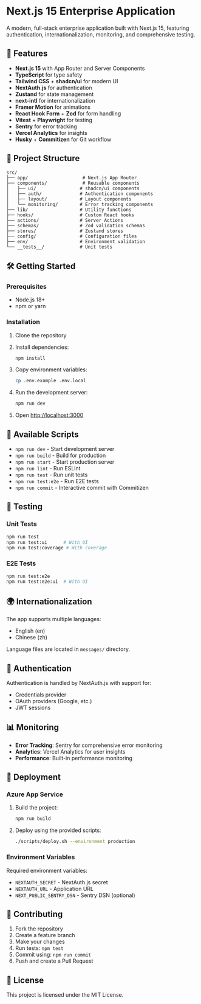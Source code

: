 # Next.js 15 Enterprise Application

A modern, full-stack enterprise application built with Next.js 15, featuring authentication, internationalization, monitoring, and comprehensive testing.

## 🚀 Features

- **Next.js 15** with App Router and Server Components
- **TypeScript** for type safety
- **Tailwind CSS** + **shadcn/ui** for modern UI
- **NextAuth.js** for authentication
- **Zustand** for state management
- **next-intl** for internationalization
- **Framer Motion** for animations
- **React Hook Form** + **Zod** for form handling
- **Vitest** + **Playwright** for testing
- **Sentry** for error tracking
- **Vercel Analytics** for insights
- **Husky** + **Commitizen** for Git workflow

## 📁 Project Structure

```
src/
├── app/                    # Next.js App Router
├── components/             # Reusable components
│   ├── ui/                # shadcn/ui components
│   ├── auth/              # Authentication components
│   ├── layout/            # Layout components
│   └── monitoring/        # Error tracking components
├── lib/                   # Utility functions
├── hooks/                 # Custom React hooks
├── actions/               # Server Actions
├── schemas/               # Zod validation schemas
├── stores/                # Zustand stores
├── config/                # Configuration files
├── env/                   # Environment validation
└── __tests__/             # Unit tests
```

## 🛠️ Getting Started

### Prerequisites

- Node.js 18+ 
- npm or yarn

### Installation

1. Clone the repository
2. Install dependencies:
   ```bash
   npm install
   ```

3. Copy environment variables:
   ```bash
   cp .env.example .env.local
   ```

4. Run the development server:
   ```bash
   npm run dev
   ```

5. Open [http://localhost:3000](http://localhost:3000)

## 📝 Available Scripts

- `npm run dev` - Start development server
- `npm run build` - Build for production
- `npm run start` - Start production server
- `npm run lint` - Run ESLint
- `npm run test` - Run unit tests
- `npm run test:e2e` - Run E2E tests
- `npm run commit` - Interactive commit with Commitizen

## 🧪 Testing

### Unit Tests
```bash
npm run test
npm run test:ui      # With UI
npm run test:coverage # With coverage
```

### E2E Tests
```bash
npm run test:e2e
npm run test:e2e:ui  # With UI
```

## 🌍 Internationalization

The app supports multiple languages:
- English (en)
- Chinese (zh)

Language files are located in `messages/` directory.

## 🔐 Authentication

Authentication is handled by NextAuth.js with support for:
- Credentials provider
- OAuth providers (Google, etc.)
- JWT sessions

## 📊 Monitoring

- **Error Tracking**: Sentry for comprehensive error monitoring
- **Analytics**: Vercel Analytics for user insights
- **Performance**: Built-in performance monitoring

## 🚀 Deployment

### Azure App Service

1. Build the project:
   ```bash
   npm run build
   ```

2. Deploy using the provided scripts:
   ```bash
   ./scripts/deploy.sh --environment production
   ```

### Environment Variables

Required environment variables:
- `NEXTAUTH_SECRET` - NextAuth.js secret
- `NEXTAUTH_URL` - Application URL
- `NEXT_PUBLIC_SENTRY_DSN` - Sentry DSN (optional)

## 🤝 Contributing

1. Fork the repository
2. Create a feature branch
3. Make your changes
4. Run tests: `npm test`
5. Commit using: `npm run commit`
6. Push and create a Pull Request

## 📄 License

This project is licensed under the MIT License.